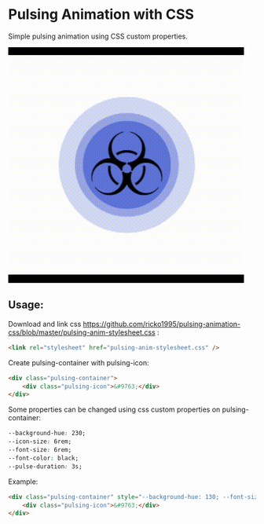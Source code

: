 # Pulsing Animation with CSS

Simple pulsing animation using CSS custom properties.

![Preview gif](https://github.com/ricko1995/pulsing-animation-css/blob/master/preview.gif?raw=true)

## Usage:

Download and link css https://github.com/ricko1995/pulsing-animation-css/blob/master/pulsing-anim-stylesheet.css :

```html
<link rel="stylesheet" href="pulsing-anim-stylesheet.css" />
```

Create pulsing-container with pulsing-icon:

```html
<div class="pulsing-container">
	<div class="pulsing-icon">&#9763;</div>
</div>
```

Some properties can be changed using css custom properties on pulsing-container:

```css
--background-hue: 230;
--icon-size: 6rem;
--font-size: 6rem;
--font-color: black;
--pulse-duration: 3s;
```

Example:

```html
<div class="pulsing-container" style="--background-hue: 130; --font-size: 54px; --font-color: white; --icon-size: 54px; --pulse-duration: 1s">
	<div class="pulsing-icon">&#9763;</div>
</div>
```
